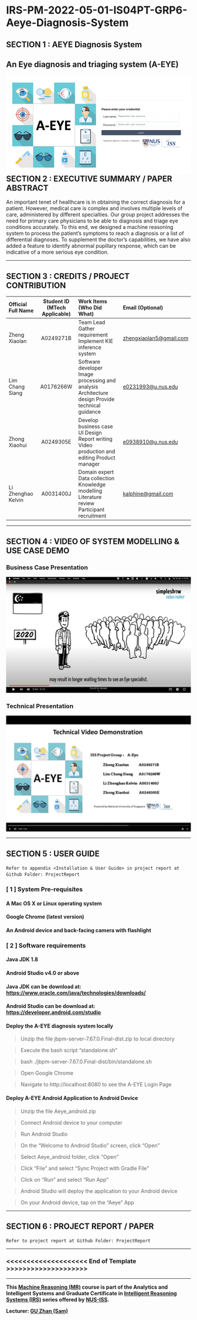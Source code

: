 # IRS-PM-2022-05-01-IS04PT-GRP6-Aeye-Diagnosis-System
## SECTION 1 : AEYE Diagnosis System
## An Eye diagnosis and triaging system (A-EYE)

<img src="README/coverpic.png"
     style="float: left; margin-right: 0px;" />

---

## SECTION 2 : EXECUTIVE SUMMARY / PAPER ABSTRACT
An important tenet of healthcare is in obtaining the correct diagnosis for a patient. However, medical care is complex and involves multiple levels of care, administered by different specialties. Our group project addresses the need for primary care physicians to be able to diagnosis and triage eye conditions accurately. To this end, we designed a machine reasoning system to process the patient’s symptoms to reach a diagnosis or a list of differential diagnoses. To supplement the doctor’s capabilities, we have also added a feature to identify abnormal pupillary response, which can be indicative of a more serious eye condition. 

---

## SECTION 3 : CREDITS / PROJECT CONTRIBUTION

| Official Full Name  | Student ID (MTech Applicable)  | Work Items (Who Did What) | Email (Optional) |
| :------------ |:---------------:| :-----| :-----|
| Zheng Xiaolan | A0249271B | Team Lead Gather requirement Implement KIE inference system| zhengxiaolan5@gmail.com |
| Lim Chang Siang | A0176266W | Software developer Image processing and analysis Architecture design Provide technical guidance| e0231993@u.nus.edu |
| Zhong Xiaohui | A0249305E | Develop business case UI Design Report writing Video production and editing Product manager| e0938910@u.nus.edu |
| Li Zhenghao Kelvin| A0031400J | Domain expert Data collection Knowledge modelling Literature review Participant recruitment| kalphine@gmail.com |

---

## SECTION 4 : VIDEO OF SYSTEM MODELLING & USE CASE DEMO

### Business Case Presentation

[![Business Case Video](README/businessvideo.png)](https://youtu.be/Peklrfqyklo "Business Case Video")

### Technical Presentation
[![Technical Video](README/technicalvideo.png)](https://youtu.be/UK_fB4WUsOs "Technical Video")

---

## SECTION 5 : USER GUIDE

`Refer to appendix <Installation & User Guide> in project report at Github Folder: ProjectReport`

### [ 1 ] System Pre-requisites
#### A Mac OS X or Linux operating system
#### Google Chrome (latest version)
#### An Android device and back-facing camera with flashlight

### [ 2 ] Software requirements
#### Java JDK 1.8
#### Android Studio v4.0 or above

#### Java JDK can be download at: https://www.oracle.com/java/technologies/downloads/
#### Android Studio can be download at: https://developer.android.com/studio

#### Deploy the A-EYE diagnosis system locally

> Unzip the file jbpm-server-7.67.0.Final-dist.zip to local directory

> Execute the bash script “standalone.sh”

> bash ./jbpm-server-7.67.0.Final-dist/bin/standalone.sh

> Open Google Chrome

> Navigate to http://localhost:8080 to see the A-EYE Login Page

#### Deploy A-EYE Android Application to Android Device
> Unzip the file Aeye_android.zip

> Connect Android device to your computer

> Run Android Studio

> On the “Welcome to Android Studio” screen, click “Open”

> Select Aeye_android folder, click “Open”

> Click “File” and select “Sync Project with Gradle File”

> Click on “Run” and select “Run App”

> Android Studio will deploy the application to your Android device

> On your Android device, tap on the “Aeye” App

---
## SECTION 6 : PROJECT REPORT / PAPER

`Refer to project report at Github Folder: ProjectReport`


---

### <<<<<<<<<<<<<<<<<<<< End of Template >>>>>>>>>>>>>>>>>>>>

---

**This [Machine Reasoning (MR)](https://www.iss.nus.edu.sg/executive-education/course/detail/machine-reasoning "Machine Reasoning") course is part of the Analytics and Intelligent Systems and Graduate Certificate in [Intelligent Reasoning Systems (IRS)](https://www.iss.nus.edu.sg/stackable-certificate-programmes/intelligent-systems "Intelligent Reasoning Systems") series offered by [NUS-ISS](https://www.iss.nus.edu.sg "Institute of Systems Science, National University of Singapore").**

**Lecturer: [GU Zhan (Sam)](https://www.iss.nus.edu.sg/about-us/staff/detail/201/GU%20Zhan "GU Zhan (Sam)")**

